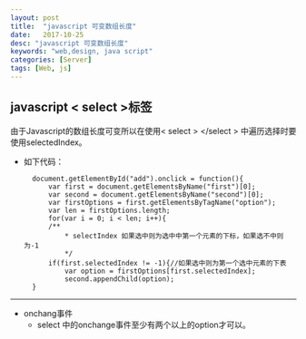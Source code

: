 ```yaml
---
layout: post
title:  "javascript 可变数组长度"
date:   2017-10-25
desc: "javascript 可变数组长度"
keywords: "web,design, java script"
categories: [Server]
tags: [Web, js]
---
```


## javascript &lt; select &gt;标签
 由于Javascript的数组长度可变所以在使用&lt; select &gt;  &lt;/select &gt; 中遍历选择时要使用selectedIndex。

* 如下代码：
	
		document.getElementById("add").onclick = function(){
			var first = document.getElementsByName("first")[0];
			var second = document.getElementsByName("second")[0];
			var firstOptions = first.getElementsByTagName("option");
			var len = firstOptions.length;
			for(var i = 0; i < len; i++){
			/**
				* selectIndex 如果选中则为选中中第一个元素的下标，如果选不中则为-1
				*/
			if(first.selectedIndex != -1){//如果选中则为第一个选中元素的下表
				var option = firstOptions[first.selectedIndex];
				second.appendChild(option);
		}

---

* onchang事件
	- select 中的onchange事件至少有两个以上的option才可以。